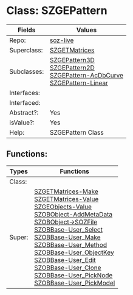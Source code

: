 
# Class:	SZGEPattern

| Fields | Values |
| --------- | --------- |
| Repo: | [soz-live](/repos/soz-live.html) |
| Superclass: | [SZGETMatrices](SZGETMatrices.html) |
| Subclasses: | [SZGEPattern3D](SZGEPattern3D.html) <br> [SZGEPattern2D](SZGEPattern2D.html) <br> [SZGEPattern-AcDbCurve](SZGEPattern-AcDbCurve.html) <br> [SZGEPattern-Linear](SZGEPattern-Linear.html) |
| Interfaces: |  |
| Interfaced: |  |
| Abstract?: | Yes |
| isValue?: | Yes |
| Help: | SZGEPattern Class |


## Functions:

| Types | Functions |
| --------- | --------- |
| Class: |  |
| Super: | [SZGETMatrices-Make](SZGETMatrices.html) <br> [SZGETMatrices-Value](SZGETMatrices.html) <br> [SZGEObjects-Value](SZGEObjects.html) <br> [SZOBObject-AddMetaData](SZOBObject.html) <br> [SZOBObject->SOZFile](SZOBObject.html) <br> [SZOBBase-User_Select](SZOBBase.html) <br> [SZOBBase-User_Make](SZOBBase.html) <br> [SZOBBase-User_Method](SZOBBase.html) <br> [SZOBBase-User_ObjectKey](SZOBBase.html) <br> [SZOBBase-User_Edit](SZOBBase.html) <br> [SZOBBase-User_Clone](SZOBBase.html) <br> [SZOBBase-User_PickNode](SZOBBase.html) <br> [SZOBBase-User_PickModel](SZOBBase.html) |


